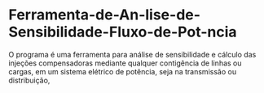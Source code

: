 # Ferramenta-de-An-lise-de-Sensibilidade-Fluxo-de-Pot-ncia
O programa é uma ferramenta para análise de sensibilidade e cálculo das injeções compensadoras mediante qualquer contigência de linhas ou cargas, em um sistema elétrico de potência, seja na transmissão ou distribuição,
